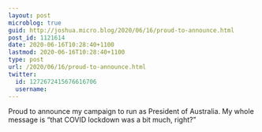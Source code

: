 ```yaml
---
layout: post
microblog: true
guid: http://joshua.micro.blog/2020/06/16/proud-to-announce.html
post_id: 1121614
date: 2020-06-16T10:28:40+1100
lastmod: 2020-06-16T10:28:40+1100
type: post
url: /2020/06/16/proud-to-announce.html
twitter:
  id: 1272672415676616706
  username: 
---
```

Proud to announce my campaign to run as President of Australia. My whole message is “that COVID lockdown was a bit much, right?”
